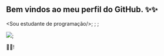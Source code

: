 ## Bem vindos ao meu perfil do GitHub. ✨✨

<Sou estudante de programação/>;
<Pretendo me formar em Sistemas para Internet/>;
<Aprendendo Javascript/>;

<img src="C:\Users\Nicki\Pictures\banner.png"/>;

👩‍💻!


<!--
**BiancaCMelo/BiancaCMelo** is a ✨ _special_ ✨ repository because its `README.md` (this file) appears on your GitHub profile.

Here are some ideas to get you started:

- 🔭 I’m currently working on ...
- 🌱 I’m currently learning ...
- 👯 I’m looking to collaborate on ...
- 🤔 I’m looking for help with ...
- 💬 Ask me about ...
- 📫 How to reach me: ...
- 😄 Pronouns: ...
- ⚡ Fun fact: ...
-->
